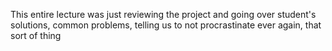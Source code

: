 This entire lecture was just reviewing the project and going over student's solutions, common problems, telling us to not procrastinate ever again, that sort of thing